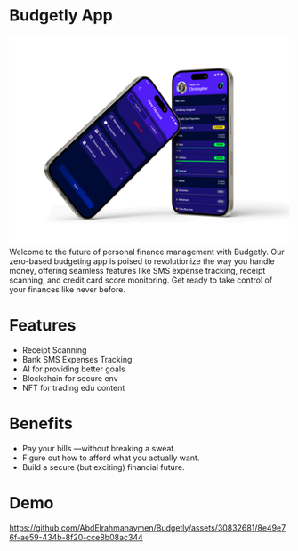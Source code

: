 # Budgetly App
![image description](assets/images/vectors/budgetly.png)
Welcome to the future of personal finance management with Budgetly. Our zero-based budgeting app is poised to revolutionize the way you handle money, offering seamless features like SMS expense tracking, receipt scanning, and credit card score monitoring. Get ready to take control of your finances like never before.

# Features
- Receipt Scanning
- Bank SMS Expenses Tracking
- AI for providing better goals
- Blockchain for secure env
- NFT for trading edu content

# Benefits
- Pay your bills —without breaking a sweat.
- Figure out how to afford what you actually want.
- Build a secure (but exciting) financial future.

# Demo
https://github.com/AbdElrahmanaymen/Budgetly/assets/30832681/8e49e76f-ae59-434b-8f20-cce8b08ac344

